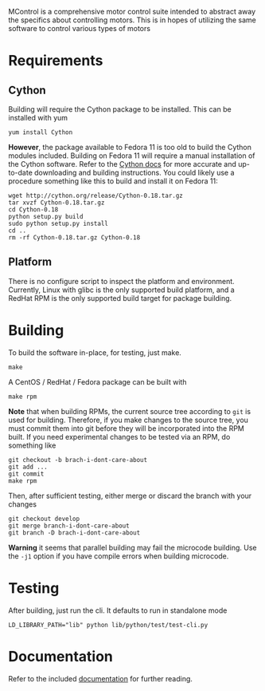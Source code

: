 MControl is a comprehensive motor control suite intended to abstract away
the specifics about controlling motors. This is in hopes of utilizing the
same software to control various types of motors

Requirements
============

Cython
------
Building will require the Cython package to be installed. This can be
installed with yum

    yum install Cython

**However**, the package available to Fedora 11 is too old to build the
Cython modules included. Building on Fedora 11 will require a manual
installation of the Cython software. Refer to the [Cython
docs](http://docs.cython.org/) for more accurate and up-to-date downloading
and building instructions. You could likely use a procedure something like
this to build and install it on Fedora 11:

    wget http://cython.org/release/Cython-0.18.tar.gz
    tar xvzf Cython-0.18.tar.gz
    cd Cython-0.18
    python setup.py build
    sudo python setup.py install
    cd ..
    rm -rf Cython-0.18.tar.gz Cython-0.18

Platform
--------
There is no configure script to inspect the platform and environment.
Currently, Linux with glibc is the only supported build platform, and a
RedHat RPM is the only supported build target for package building.

Building
========
To build the software in-place, for testing, just make.

    make

A CentOS / RedHat / Fedora package can be built with

    make rpm

**Note** that when building RPMs, the current source tree according to `git`
is used for building. Therefore, if you make changes to the source tree, you
must commit them into git before they will be incorporated into the RPM
built. If you need experimental changes to be tested via an RPM, do
something like

    git checkout -b brach-i-dont-care-about
    git add ...
    git commit
    make rpm

Then, after sufficient testing, either merge or discard the branch with your
changes

    git checkout develop
    git merge branch-i-dont-care-about
    git branch -D brach-i-dont-care-about

**Warning** it seems that parallel building may fail the microcode building.
Use the `-j1` option if you have compile errors when building microcode.

Testing
=======
After building, just run the cli. It defaults to run in standalone mode

    LD_LIBRARY_PATH="lib" python lib/python/test/test-cli.py

Documentation
=============
Refer to the included [documentation](doc/index.md) for further reading.

